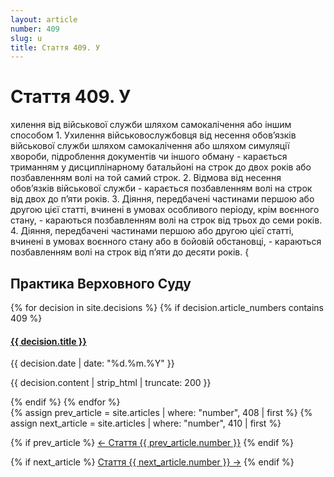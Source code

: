 ```yaml
---
layout: article
number: 409
slug: u
title: Стаття 409. У
---
```


# Стаття 409. У

хилення від військової служби шляхом самокалічення або іншим способом 1. Ухилення військовослужбовця від несення обов’язків військової служби шляхом самокалічення або шляхом симуляції хвороби, підроблення документів чи іншого обману - карається триманням у дисциплінарному батальйоні на строк до двох років або позбавленням волі на той самий строк. 2. Відмова від несення обов’язків військової служби - карається позбавленням волі на строк від двох до п’яти років. 3. Діяння, передбачені частинами першою або другою цієї статті, вчинені в умовах особливого періоду, крім воєнного стану, - караються позбавленням волі на строк від трьох до семи років. 4. Діяння, передбачені частинами першою або другою цієї статті, вчинені в умовах воєнного стану або в бойовій обстановці, - караються позбавленням волі на строк від п’яти до десяти років. {

## Практика Верховного Суду

<div class="decisions-container">
{% for decision in site.decisions %}
  {% if decision.article_numbers contains 409 %}
    <div class="decision-item">
      <h4><a href="{{ decision.url }}">{{ decision.title }}</a></h4>
      <p class="decision-date">{{ decision.date | date: "%d.%m.%Y" }}</p>
      <p class="decision-excerpt">{{ decision.content | strip_html | truncate: 200 }}</p>
    </div>
  {% endif %}
{% endfor %}
</div>

<div class="article-navigation">
  {% assign prev_article = site.articles | where: "number", 408 | first %}
  {% assign next_article = site.articles | where: "number", 410 | first %}
  
  {% if prev_article %}
    <a href="{{ prev_article.url }}" class="prev-article">← Стаття {{ prev_article.number }}</a>
  {% endif %}
  
  {% if next_article %}
    <a href="{{ next_article.url }}" class="next-article">Стаття {{ next_article.number }} →</a>
  {% endif %}
</div>
